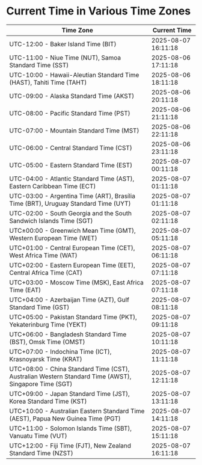# Current Time in Various Time Zones

| Time Zone | Current Time |
|-----------|--------------|
| UTC-12:00 - Baker Island Time (BIT) | 2025-08-07 16:11:18 |
| UTC-11:00 - Niue Time (NUT), Samoa Standard Time (SST) | 2025-08-06 17:11:18 |
| UTC-10:00 - Hawaii-Aleutian Standard Time (HAST), Tahiti Time (TAHT) | 2025-08-06 18:11:18 |
| UTC-09:00 - Alaska Standard Time (AKST) | 2025-08-06 20:11:18 |
| UTC-08:00 - Pacific Standard Time (PST) | 2025-08-06 21:11:18 |
| UTC-07:00 - Mountain Standard Time (MST) | 2025-08-06 22:11:18 |
| UTC-06:00 - Central Standard Time (CST) | 2025-08-06 23:11:18 |
| UTC-05:00 - Eastern Standard Time (EST) | 2025-08-07 00:11:18 |
| UTC-04:00 - Atlantic Standard Time (AST), Eastern Caribbean Time (ECT) | 2025-08-07 01:11:18 |
| UTC-03:00 - Argentina Time (ART), Brasília Time (BRT), Uruguay Standard Time (UYT) | 2025-08-07 01:11:18 |
| UTC-02:00 - South Georgia and the South Sandwich Islands Time (SGT) | 2025-08-07 02:11:18 |
| UTC±00:00 - Greenwich Mean Time (GMT), Western European Time (WET) | 2025-08-07 05:11:18 |
| UTC+01:00 - Central European Time (CET), West Africa Time (WAT) | 2025-08-07 06:11:18 |
| UTC+02:00 - Eastern European Time (EET), Central Africa Time (CAT) | 2025-08-07 07:11:18 |
| UTC+03:00 - Moscow Time (MSK), East Africa Time (EAT) | 2025-08-07 07:11:18 |
| UTC+04:00 - Azerbaijan Time (AZT), Gulf Standard Time (GST) | 2025-08-07 08:11:18 |
| UTC+05:00 - Pakistan Standard Time (PKT), Yekaterinburg Time (YEKT) | 2025-08-07 09:11:18 |
| UTC+06:00 - Bangladesh Standard Time (BST), Omsk Time (OMST) | 2025-08-07 10:11:18 |
| UTC+07:00 - Indochina Time (ICT), Krasnoyarsk Time (KRAT) | 2025-08-07 11:11:18 |
| UTC+08:00 - China Standard Time (CST), Australian Western Standard Time (AWST), Singapore Time (SGT) | 2025-08-07 12:11:18 |
| UTC+09:00 - Japan Standard Time (JST), Korea Standard Time (KST) | 2025-08-07 13:11:18 |
| UTC+10:00 - Australian Eastern Standard Time (AEST), Papua New Guinea Time (PGT) | 2025-08-07 14:11:18 |
| UTC+11:00 - Solomon Islands Time (SBT), Vanuatu Time (VUT) | 2025-08-07 15:11:18 |
| UTC+12:00 - Fiji Time (FJT), New Zealand Standard Time (NZST) | 2025-08-07 16:11:18 |
